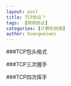```yaml
---
layout: post
title: TCP协议？
tags:  [网络协议]
categories: [计算机网络]
author: huangweiwei
---
```


###TCP包头格式

###TCP三次握手

###TCP四次挥手